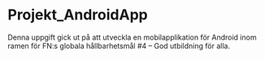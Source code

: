 # Projekt_AndroidApp
Denna uppgift gick ut på att utveckla en mobilapplikation för Android inom ramen för FN:s globala hållbarhetsmål #4 – God utbildning för alla.
